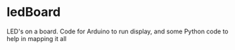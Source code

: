 # ledBoard
LED's on a board.  Code for Arduino to run display, and some Python code to help in mapping it all
